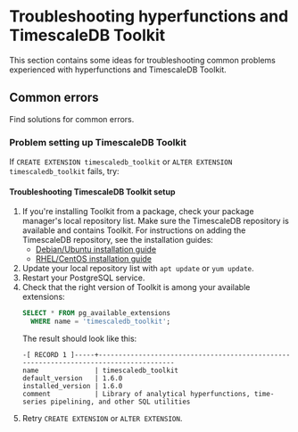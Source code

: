 # Troubleshooting hyperfunctions and TimescaleDB Toolkit
This section contains some ideas for troubleshooting common problems experienced
with hyperfunctions and TimescaleDB Toolkit.

## Common errors
Find solutions for common errors.

### Problem setting up TimescaleDB Toolkit
If `CREATE EXTENSION timescaledb_toolkit` or `ALTER EXTENSION
timescaledb_toolkit` fails, try:

<procedure>

#### Troubleshooting TimescaleDB Toolkit setup
1.  If you're installing Toolkit from a package, check your package manager's
    local repository list. Make sure the TimescaleDB repository is available and
    contains Toolkit. For instructions on adding the TimescaleDB repository, see
    the installation guides:
    *   [Debian/Ubuntu installation guide][deb-install]
    *   [RHEL/CentOS installation guide][rhel-install]
1.  Update your local repository list with `apt update` or `yum update`.
1.  Restart your PostgreSQL service.
1.  Check that the right version of Toolkit is among your available extensions:
    ```sql
    SELECT * FROM pg_available_extensions
      WHERE name = 'timescaledb_toolkit';
    ```
    The result should look like this:
    ```
    -[ RECORD 1 ]-----+--------------------------------------------------------------------------------------
    name              | timescaledb_toolkit
    default_version   | 1.6.0
    installed_version | 1.6.0
    comment           | Library of analytical hyperfunctions, time-series pipelining, and other SQL utilities
    ```
1.  Retry `CREATE EXTENSION` or `ALTER EXTENSION`.

</procedure>

[deb-install]: /install/:currentVersion:/self-hosted/installation-debian/
[rhel-install]: /install/:currentVersion:/self-hosted/installation-redhat/
